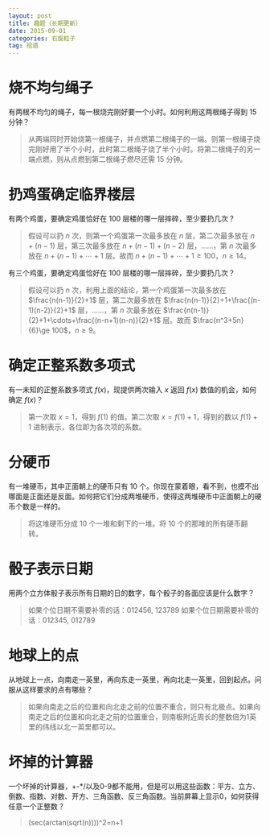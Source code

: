 ```yaml
---
layout: post
title: 趣题（长期更新）
date: 2015-09-01
categories: 右旋粒子
tag: 拾遗
---
```


# 烧不均匀绳子

有两根不均匀的绳子，每一根烧完刚好要一个小时。如何利用这两根绳子得到 15 分钟？

> 从两端同时开始烧第一根绳子，并点燃第二根绳子的一端。则第一根绳子烧完刚好用了半个小时，此时第二根绳子烧了半个小时。将第二根绳子的另一端点燃，则从点燃到第二根绳子燃尽还需 15 分钟。

# 扔鸡蛋确定临界楼层

有两个鸡蛋，要确定鸡蛋恰好在 100 层楼的哪一层摔碎，至少要扔几次？

> 假设可以扔 $n$ 次，则第一个鸡蛋第一次最多放在 $n$ 层，第二次最多放在 $n+(n-1)$ 层，第三次最多放在 $n+(n-1)+(n-2)$ 层，……，第 $n$ 次最多放在 $n+(n-1)+\cdots+1$ 层。故而 $n+(n-1)+\cdots+1\ge 100$，$n\ge 14$。

有三个鸡蛋，要确定鸡蛋恰好在 100 层楼的哪一层摔碎，至少要扔几次？

> 假设可以扔 $n$ 次，利用上面的结论，第一个鸡蛋第一次最多放在 $\frac{n(n-1)}{2}+1$ 层，第二次最多放在 $\frac{n(n-1)}{2}+1+\frac{(n-1)(n-2)}{2}+1$ 层，……，第 $n$ 次最多放在 $\frac{n(n-1)}{2}+1+\cdots+\frac{(n-n+1)(n-n)}{2}+1$ 层。故而 $\frac{n^3+5n}{6}\ge 100$，$n \ge 9$。

# 确定正整系数多项式

有一未知的正整系数多项式 $f(x)$，现提供两次输入 $x$ 返回 $f(x)$ 数值的机会，如何确定 $f(x)$？

> 第一次取 $x=1$，得到 $f(1)$ 的值。第二次取 $x=f(1)+1$，得到的数以 $f(1)+1$ 进制表示，各位即为各次项的系数。

# 分硬币

有一堆硬币，其中正面朝上的硬币只有 10 个。你现在蒙着眼，看不到，也摸不出哪面是正面还是反面。如何把它们分成两堆硬币，使得这两堆硬币中正面朝上的硬币个数是一样的。

> 将这堆硬币分成 10 个一堆和剩下的一堆。将 10 个的那堆的所有硬币翻转。

# 骰子表示日期

用两个立方体骰子表示所有日期的日的数字，每个骰子的各面应该是什么数字？

> 如果个位日期不需要补零的话：012456, 123789
> 如果个位日期需要补零的话：012345, 012789

# 地球上的点

从地球上一点，向南走一英里，再向东走一英里，再向北走一英里，回到起点。问服从这样要求的点有哪些？

> 如果向南走之后的位置和向北走之前的位置不重合，则只有北极点。如果向南走之后的位置和向北走之前的位置重合，则南极附近周长的整数倍为1英里的纬线以北一英里都可以。

# 坏掉的计算器

一个坏掉的计算器，+-*/以及0-9都不能用，但是可以用这些函数：平方、立方、倒数、指数、对数、开方、三角函数、反三角函数。当前屏幕上显示0，如何获得任意一个正整数？

> (sec(arctan(sqrt(n))))^2=n+1
